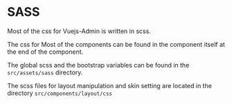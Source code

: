 # SASS

Most of the css for Vuejs-Admin is written in scss.

The css for Most of the components can be found in the component itself at the end of the component.

The global scss and the bootstrap variables can be found in the `src/assets/sass` directory.

The scss files for layout manipulation and skin setting are located in the directory `src/components/layout/css`

